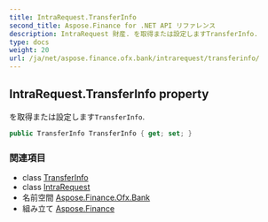 ```yaml
---
title: IntraRequest.TransferInfo
second_title: Aspose.Finance for .NET API リファレンス
description: IntraRequest 財産. を取得または設定しますTransferInfo.
type: docs
weight: 20
url: /ja/net/aspose.finance.ofx.bank/intrarequest/transferinfo/
---
```

## IntraRequest.TransferInfo property

を取得または設定します`TransferInfo`.

```csharp
public TransferInfo TransferInfo { get; set; }
```

### 関連項目

* class [TransferInfo](../../../aspose.finance.ofx/transferinfo/)
* class [IntraRequest](../)
* 名前空間 [Aspose.Finance.Ofx.Bank](../../intrarequest/)
* 組み立て [Aspose.Finance](../../../)


